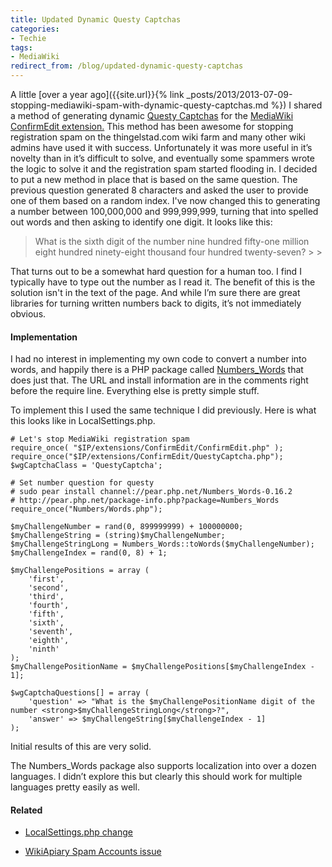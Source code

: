 ```yaml
---
title: Updated Dynamic Questy Captchas
categories:
- Techie
tags:
- MediaWiki
redirect_from: /blog/updated-dynamic-questy-captchas
---
```


A little [over a year ago]({{site.url}}{% link _posts/2013/2013-07-09-stopping-mediawiki-spam-with-dynamic-questy-captchas.md %}) I shared a method of generating dynamic [Questy Captchas](http://www.mediawiki.org/wiki/Extension:QuestyCaptcha) for the [MediaWiki](http://www.mediawiki.org/) [ConfirmEdit extension.](http://www.mediawiki.org/wiki/Extension:ConfirmEdit) This method has been awesome for stopping registration spam on the thingelstad.com wiki farm and many other wiki admins have used it with success. Unfortunately it was more useful in it’s novelty than in it’s difficult to solve, and eventually some spammers wrote the logic to solve it and the registration spam started flooding in.
I decided to put a new method in place that is based on the same question. The previous question generated 8 characters and asked the user to provide one of them based on a random index. I've now changed this to generating a number between 100,000,000 and 999,999,999, turning that into spelled out words and then asking to identify one digit. It looks like this:

<blockquote>What is the sixth digit of the number nine hundred fifty-one million eight hundred ninety-eight thousand four hundred twenty-seven?
> 
> </blockquote>

That turns out to be a somewhat hard question for a human too. I find I typically have to type out the number as I read it. The benefit of this is the solution isn't in the text of the page. And while I’m sure there are great libraries for turning written numbers back to digits, it’s not immediately obvious.

<!-- more -->

#### Implementation

I had no interest in implementing my own code to convert a number into words, and happily there is a PHP package called [Numbers_Words](http://pear.php.net/package-info.php?package=Numbers_Words) that does just that. The URL and install information are in the comments right before the require line. Everything else is pretty simple stuff.

To implement this I used the same technique I did previously. Here is what this looks like in LocalSettings.php.



    
    # Let's stop MediaWiki registration spam
    require_once( "$IP/extensions/ConfirmEdit/ConfirmEdit.php" );
    require_once("$IP/extensions/ConfirmEdit/QuestyCaptcha.php");
    $wgCaptchaClass = 'QuestyCaptcha';
    
    # Set number question for questy
    # sudo pear install channel://pear.php.net/Numbers_Words-0.16.2
    # http://pear.php.net/package-info.php?package=Numbers_Words 
    require_once("Numbers/Words.php");
    
    $myChallengeNumber = rand(0, 899999999) + 100000000;
    $myChallengeString = (string)$myChallengeNumber;
    $myChallengeStringLong = Numbers_Words::toWords($myChallengeNumber);
    $myChallengeIndex = rand(0, 8) + 1;
    
    $myChallengePositions = array (
        'first',
        'second',
        'third',
        'fourth',
        'fifth',
        'sixth',
        'seventh',
        'eighth',
        'ninth'
    );
    $myChallengePositionName = $myChallengePositions[$myChallengeIndex - 1];
    
    $wgCaptchaQuestions[] = array (
        'question' => "What is the $myChallengePositionName digit of the number <strong>$myChallengeStringLong</strong>?",
        'answer' => $myChallengeString[$myChallengeIndex - 1]
    );
    

Initial results of this are very solid.

The Numbers_Words package also supports localization into over a dozen languages. I didn’t explore this but clearly this should work for multiple languages pretty easily as well.

#### Related



  * [LocalSettings.php change](https://github.com/thingles/wiki-farm/commit/df1587d3b28b586197259da4587fc152becefc4e)


  * [WikiApiary Spam Accounts issue](https://github.com/WikiApiary/WikiApiary/issues/204)


